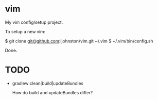 vim
===

My vim config/setup project.

To setup a new vim:

$ git clone git@github.com:ljohnston/vim.git ~/.vim
$ ~/.vim/bin/config.sh

Done.

TODO
====

- gradlew clean|build|updateBundles

  How do build and updateBundles differ?
